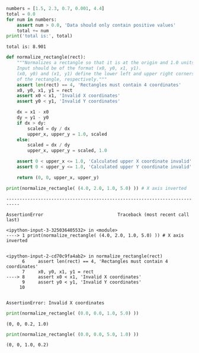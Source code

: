 ```python
numbers = [1.5, 2.3, 0.7, 0.001, 4.4]
total = 0.0
for num in numbers:
    assert num > 0.0, 'Data should only contain positive values'
    total += num
print('total is:', total)
```

    total is: 8.901



```python
def normalize_rectangle(rect):
    """Normalizes a rectangle so that it is at the origin and 1.0 units long on its longest axis.
    Input should be of the format (x0, y0, x1, y1).
    (x0, y0) and (x1, y1) define the lower left and upper right corners
    of the rectangle, respectively."""
    assert len(rect) == 4, 'Rectangles must contain 4 coordinates'
    x0, y0, x1, y1 = rect
    assert x0 < x1, 'Invalid X coordinates'
    assert y0 < y1, 'Invalid Y coordinates'

    dx = x1 - x0
    dy = y1 - y0
    if dx > dy:
        scaled = dy / dx
        upper_x, upper_y = 1.0, scaled
    else:
        scaled = dx / dy
        upper_x, upper_y = scaled, 1.0

    assert 0 < upper_x <= 1.0, 'Calculated upper X coordinate invalid'
    assert 0 < upper_y <= 1.0, 'Calculated upper Y coordinate invalid'

    return (0, 0, upper_x, upper_y)
```


```python
print(normalize_rectangle( (4.0, 2.0, 1.0, 5.0) )) # X axis inverted
```


    ---------------------------------------------------------------------------

    AssertionError                            Traceback (most recent call last)

    <ipython-input-3-325036405532> in <module>
    ----> 1 print(normalize_rectangle( (4.0, 2.0, 1.0, 5.0) )) # X axis inverted
    

    <ipython-input-2-cd70c9fa4ab2> in normalize_rectangle(rect)
          6     assert len(rect) == 4, 'Rectangles must contain 4 coordinates'
          7     x0, y0, x1, y1 = rect
    ----> 8     assert x0 < x1, 'Invalid X coordinates'
          9     assert y0 < y1, 'Invalid Y coordinates'
         10 


    AssertionError: Invalid X coordinates



```python
print(normalize_rectangle( (0.0, 0.0, 1.0, 5.0) ))
```

    (0, 0, 0.2, 1.0)



```python
print(normalize_rectangle( (0.0, 0.0, 5.0, 1.0) ))
```

    (0, 0, 1.0, 0.2)



```python

```
